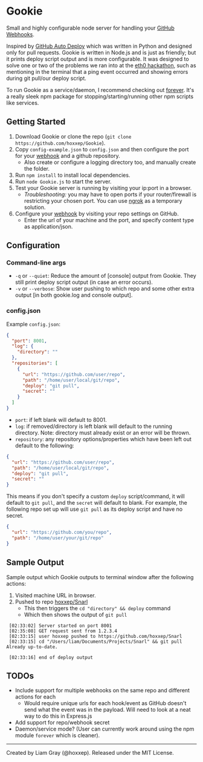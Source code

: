 Gookie
======

Small and highly configurable node server for handling your [GitHub Webhooks](https://developer.github.com/webhooks/).

Inspired by [GitHub Auto Deploy](https://github.com/logsol/Github-Auto-Deploy) which was written in Python and designed only for pull requests. Gookie is written in Node.js and is just as friendly; but it prints deploy script output and is more configurable. It was designed to solve one or two of the problems we ran into at the [eth0 hackathon](https://github.com/hoxxep/eth0-Hackathon), such as mentioning in the terminal that a ping event occurred and showing errors during git pull/our deploy script.

To run Gookie as a service/daemon, I recommend checking out [forever](https://www.npmjs.com/package/forever). It's a really sleek npm package for stopping/starting/running other npm scripts like services.

Getting Started
---------------

1. Download Gookie or clone the repo (`git clone https://github.com/hoxxep/Gookie`).
2. Copy `config-example.json` to `config.json` and then configure the port for your [webhook](https://developer.github.com/webhooks/) and a github repository.
    - Also create or configure a logging directory too, and manually create the folder.
3. Run `npm install` to install local dependencies.
4. Run `node Gookie.js` to start the server.
5. Test your Gookie server is running by visiting your ip:port in a browser.
    - *Troubleshooting:* you may have to open ports if your router/firewall is restricting your chosen port. You can use [ngrok](https://ngrok.com/) as a temporary solution.
6. Configure your [webhook](https://developer.github.com/webhooks/) by visiting your repo settings on GitHub.
    - Enter the url of your machine and the port, and specify content type as application/json.

Configuration
-------------

### Command-line args

- `-q` or `--quiet`: Reduce the amount of [console] output from Gookie. They still print deploy script output (in case
 an error occurs).
- `-v` or `--verbose`: Show user pushing to which repo and some other extra output [in both gookie.log and console
output].

### config.json

Example `config.json`:

```JSON
{
  "port": 8001,
  "log": {
    "directory": ""
  },
  "repositories": [
    {
      "url": "https://github.com/user/repo",
      "path": "/home/user/local/git/repo",
      "deploy": "git pull",
      "secret": ""
    }
  ]
}
```

- `port`: if left blank will default to 8001.
- `log`: if removed/directory is left blank will default to the running directory. Note: directory must already exist
 or an error will be thrown.
- `repository`: any repository options/properties which have been left out default to the following:

```JSON
{
  "url": "https://github.com/user/repo",
  "path": "/home/user/local/git/repo",
  "deploy": "git pull",
  "secret": ""
}
```

This means if you don't specify a custom `deploy` script/command, it will default to `git pull`, and the `secret` will default to blank. For example, the following repo set up will use `git pull` as its deploy script and have no secret.

```JSON
{
  "url": "https://github.com/you/repo",
  "path": "/home/user/your/git/repo"
}
```

Sample Output
-------------

Sample output which Gookie outputs to terminal window after the following actions:

1. Visited machine URL in browser.
2. Pushed to repo [hoxxep/Snarl](https://github.com/hoxxep/Snarl)
    - This then triggers the `cd "directory" && deploy` command
    - Which then shows the output of `git pull`

```shell
 [02:33:02] Server started on port 8001
 [02:35:08] GET request sent from 1.2.3.4
 [02:33:15] user hoxxep pushed to https://github.com/hoxxep/Snarl
 [02:33:15] cd "/Users/liam/Documents/Projects/Snarl" && git pull
Already up-to-date.

 [02:33:16] end of deploy output
```

TODOs
-----

- Include support for multiple webhooks on the same repo and different actions for each
    - Would require unique urls for each hook/event as GitHub doesn't send what the event was in the payload. Will need to look at a neat way to do this in Express.js
- Add support for repo/webhook secret
- Daemon/service mode? (User can currently work around using the npm module `forever` which is cleaner).

---

Created by Liam Gray (@hoxxep). Released under the MIT License.
